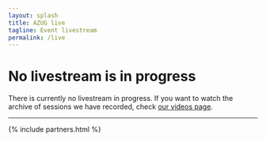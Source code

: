 ```yaml
---
layout: splash
title: AZUG live
tagline: Event livestream
permalink: /live
---
```


<h1>No livestream is in progress</h1>
<p>There is currently no livestream in progress. If you want to watch the archive of sessions we have recorded, check <a href="/videos">our videos page</a>.</p>
<!--
<h1 style="text-align: center;">AZUG Live</h1>

<p style="text-align: center;">
  <b>Chat is available for questions and general discussion <a href="https://www.youtube.com/watch?v=kkEioLh3h0o">on YouTube</a>.</b>
</p>

<iframe width="560" height="315" src="https://www.youtube-nocookie.com/embed/kkEioLh3h0o" frameborder="0" allow="accelerometer; autoplay; encrypted-media; gyroscope; picture-in-picture" allowfullscreen></iframe>
-->
<hr />

<div class="partners-narrow">
	{% include partners.html %}
</div>